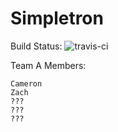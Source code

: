 # Simpletron

Build Status: ![travis-ci](https://travis-ci.org/Hot-Like-Sauce/Simpletron.svg?branch=master)

Team A Members:

    Cameron
    Zach
    ???
    ???
    ???

